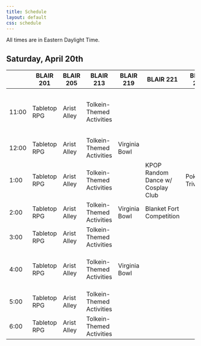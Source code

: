 ```yaml
---
title: Schedule
layout: default
css: schedule
---
```


<!-- Thanks for the HTML export google sheets! -->

<!--# Schedule of Events
## Coming soon!-->
All times are in Eastern Daylight Time.

## Saturday, April 20th
<div class="ritz grid-container" dir="ltr" markdown="0">
    <table class="waffle" cellspacing="0" cellpadding="0">
        <thead>
            <tr>
                <th class="row-header freezebar-origin-ltr"></th>
                <th class="column-headers-background">BLAIR 201</th>
                <th class="column-headers-background">BLAIR 205</th>
                <th class = "column-headers-background">BLAIR 213</th>
                <th class="column-headers-background">BLAIR 219</th>
                <th class="column-headers-background">BLAIR 221</th>
                <th class="column-headers-background">BLAIR 223</th>
                <th class="column-headers-background">BLAIR 229</th>
                <th class="row-header freezebar-origin-ltr"></th>
            </tr>
        </thead>
        <tbody>
            <tr>
                <td class="time">11:00</td>
                <td class="blue">Tabletop RPG</td>
                <td class="yellow">Arist Alley</td>
                <td class = "blue">Tolkein-Themed Activities</td>
                <td></td>
                <td></td>
                <td></td>
                <td class="blue">Arcade Culture Isn't Dead: A Rhythm Gaming Perspective</td>
                <td class="time">11:00</td>
            </tr>
            <tr>
                <td class="time">12:00</td>
                <td class="blue">Tabletop RPG</td>
                <td class="yellow">Arist Alley</td>
                <td class = "blue">Tolkein-Themed Activities</td>
                <td class = "yellow">Virginia Bowl</td>
                <td></td>
                <td></td>
                <td class="yellow">Costume Contest</td>
                <td class="time">12:00</td>
            </tr>
            <tr>
                <td class="time">1:00</td>
                <td class="blue">Tabletop RPG</td>
                <td class="yellow">Arist Alley</td>
                <td class = "blue">Tolkein-Themed Activities</td>
                <td></td>
                <td class = "blue">KPOP Random Dance w/ Cosplay Club</td>
                <td class = "yellow">Pokemon Trivia</td>
                <td class="blue">RPGs Besides DnD: A Tabletop Panel</td>
                <td class="time">1:00</td>
            </tr>
            <tr>
                <td class="time">2:00</td>
                <td class="blue">Tabletop RPG</td>
                <td class="yellow">Arist Alley</td>
                <td class = "blue">Tolkein-Themed Activities</td>
                <td class = "yellow">Virginia Bowl</td>
                <td class = "blue">Blanket Fort Competition</td>
                <td></td>
                <td class="yellow">Anime Music Quiz</td>
                <td class="time">2:00</td>
            </tr>
            <tr>
                <td class="time">3:00</td>
                <td class="blue">Tabletop RPG</td>
                <td class="yellow">Arist Alley</td>
                <td class = "blue">Tolkein-Themed Activities</td>
                <td></td>
                <td></td>
                <td></td>
                <td class="blue">Beginner Cosplay Panel</td>
                <td class="time">3:00</td>
            </tr>
            <tr>
                <td class="time">4:00</td>
                <td class="blue">Tabletop RPG</td>
                <td class="yellow">Arist Alley</td>
                <td class = "blue">Tolkein-Themed Activities</td>
                <td class = "yellow">Virginia Bowl</td>
                <td></td>
                <td></td>
                <td class="yellow">Kahoot Game Show w/ Cosplay Club</td>
                <td class="time">4:00</td>
            </tr>
            <tr>
                <td class="time">5:00</td>
                <td class="blue">Tabletop RPG</td>
                <td class="yellow">Arist Alley</td>
                <td class = "blue">Tolkein-Themed Activities</td>
                <td></td>
                <td></td>
                <td></td>
                <td></td>
                <td class="time">5:00</td>
            </tr>
            <tr>
                <td class="time">6:00</td>
                <td class="blue">Tabletop RPG</td>
                <td class="yellow">Arist Alley</td>
                <td class = "blue">Tolkein-Themed Activities</td>
                <td></td>
                <td></td>
                <td></td>
                <td class = "yellow">Costume Contest Results</td>
                <td class="time">6:00</td>
            </tr>
        </tbody>
    </table>
</div>

<!--# Coming Soon! -->
